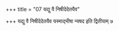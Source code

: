 +++
title = "07 यद्यु वै निषीदेदेतयैव"

+++
यद्यु वै निषीदेदेतयैव यस्माद्भीषा न्यषद इति द्वितीयाम् ७